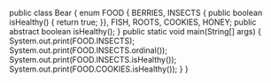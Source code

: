 public class Bear {
    enum FOOD {
        BERRIES, INSECTS {
            public boolean isHealthy() { return true; }},
        FISH, ROOTS, COOKIES, HONEY;
        public abstract boolean isHealthy();
    }
    public static void main(String[] args) {
        System.out.print(FOOD.INSECTS);
        System.out.print(FOOD.INSECTS.ordinal());
        System.out.print(FOOD.INSECTS.isHealthy());
        System.out.print(FOOD.COOKIES.isHealthy());
    }
}
